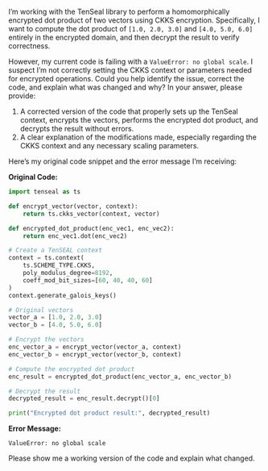 I’m working with the TenSeal library to perform a homomorphically encrypted dot product of two vectors using CKKS encryption. Specifically, I want to compute the dot product of `[1.0, 2.0, 3.0]` and `[4.0, 5.0, 6.0]` entirely in the encrypted domain, and then decrypt the result to verify correctness.

However, my current code is failing with a `ValueError: no global scale`. I suspect I’m not correctly setting the CKKS context or parameters needed for encrypted operations. Could you help identify the issue, correct the code, and explain what was changed and why? In your answer, please provide:

1. A corrected version of the code that properly sets up the TenSeal context, encrypts the vectors, performs the encrypted dot product, and decrypts the result without errors.
2. A clear explanation of the modifications made, especially regarding the CKKS context and any necessary scaling parameters.

Here’s my original code snippet and the error message I’m receiving:

**Original Code:**
```python
import tenseal as ts

def encrypt_vector(vector, context):
    return ts.ckks_vector(context, vector)

def encrypted_dot_product(enc_vec1, enc_vec2):
    return enc_vec1.dot(enc_vec2)

# Create a TenSEAL context
context = ts.context(
    ts.SCHEME_TYPE.CKKS,
    poly_modulus_degree=8192,
    coeff_mod_bit_sizes=[60, 40, 40, 60]
)
context.generate_galois_keys()

# Original vectors
vector_a = [1.0, 2.0, 3.0]
vector_b = [4.0, 5.0, 6.0]

# Encrypt the vectors
enc_vector_a = encrypt_vector(vector_a, context)
enc_vector_b = encrypt_vector(vector_b, context)

# Compute the encrypted dot product
enc_result = encrypted_dot_product(enc_vector_a, enc_vector_b)

# Decrypt the result
decrypted_result = enc_result.decrypt()[0]

print("Encrypted dot product result:", decrypted_result)
```

**Error Message:**
```
ValueError: no global scale
```

Please show me a working version of the code and explain what changed.
